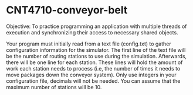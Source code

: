 # CNT4710-conveyor-belt

Objective: To  practice  programming  an  application  with  multiple  threads  of  execution  and 
synchronizing their access to necessary shared objects.

Your program must initially read from a text file (config.txt) to gather configuration information 
for the simulator.  The first line of the text file will be the number of routing stations to use during 
the simulation.  Afterwards, there will be one line for each station.  These lines will hold the amount 
of work each station needs to process (i.e, the number of times it needs to move packages down the 
conveyor system).  Only use integers in your configuration file, decimals will not be needed.  You 
can assume that the maximum number of stations will be 10.
